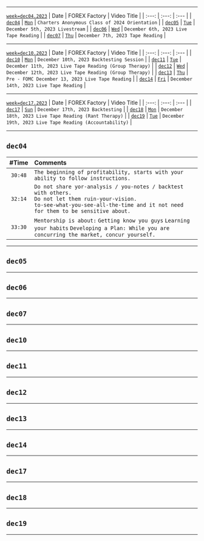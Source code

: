 ___
[`week=dec04.2023`](https://www.forexfactory.com/calendar?week=dec04.2023)
| Date | FOREX Factory | Video Title |
| :---: | :---: | :--- |
| [`dec04`](#dec04) | [`Mon`](https://www.forexfactory.com/calendar?day=dec04.2023) | `Charters Anonymous Class of 2024 Orientation` | 
| [`dec05`](#dec05) | [`Tue`](https://www.forexfactory.com/calendar?day=dec05.2023) | `December 5th, 2023 Livestream` | 
| [`dec06`](#dec06) | [`Wed`](https://www.forexfactory.com/calendar?day=dec06.2023) | `December 6th, 2023 Live Tape Reading` | 
| [`dec07`](#dec07) | [`Thu`](https://www.forexfactory.com/calendar?day=dec07.2023) | `December 7th, 2023 Tape Reading` | 
___
[`week=dec10.2023`](https://www.forexfactory.com/calendar?week=dec10.2023)
| Date | FOREX Factory | Video Title |
| :---: | :---: | :--- |
| [`dec10`](#dec10) | [`Mon`](https://www.forexfactory.com/calendar?day=dec10.2023) | `December 10th, 2023 Backtesting Session` | 
| [`dec11`](#dec11) | [`Tue`](https://www.forexfactory.com/calendar?day=dec11.2023) | `December 11th, 2023 Live Tape Reading (Group Therapy)` | 
| [`dec12`](#dec12) | [`Wed`](https://www.forexfactory.com/calendar?day=dec12.2023) | `December 12th, 2023 Live Tape Reading (Group Therapy)` | 
| [`dec13`](#dec13) | [`Thu`](https://www.forexfactory.com/calendar?day=dec13.2023) | `Pre - FOMC December 13, 2023 Live Tape Reading` | 
| [`dec14`](#dec14) | [`Fri`](https://www.forexfactory.com/calendar?day=dec14.2023) | `December 14th, 2023 Live Tape Reading` | 
___
[`week=dec17.2023`](https://www.forexfactory.com/calendar?week=dec17.2023)
| Date | FOREX Factory | Video Title |
| :---: | :---: | :--- |
| [`dec17`](#dec17) | [`Sun`](https://www.forexfactory.com/calendar?day=dec17.2023) | `December 17th, 2023 Backtesting` | 
| [`dec18`](#dec18) | [`Mon`](https://www.forexfactory.com/calendar?day=dec18.2023) | `December 18th, 2023 Live Tape Reading (Rant Therapy)` | 
| [`dec19`](#dec19) | [`Tue`](https://www.forexfactory.com/calendar?day=dec19.2023) | `December 19th, 2023 Live Tape Reading (Accountability)` | 
___
## `dec04`
| #Time | Comments |
| :---: | :--- | 
| `30:48` | `The beginning of profitability, starts with your ability to follow instructions.` |
| `32:14` | `Do not share yor-analysis / you-notes / backtest with others.` <br/> `Do not let them ruin-your-vision.` <br/> `to-see-what-you-see-all-the-time and it not need for them to be sensitive about.`|
| `33:30` | `Mentorship is about:` `Getting know you guys` `Learning your habits` `Developing a Plan: While you are concurring the market, concur yourself.`|
___
## `dec05`
___    
## `dec06`
___    
## `dec07`
___    
## `dec10`
___    
## `dec11`
___    
## `dec12`
___    
## `dec13`
___    
## `dec14`
___    
## `dec17`
___    
## `dec18`
___    
## `dec19`
___    



